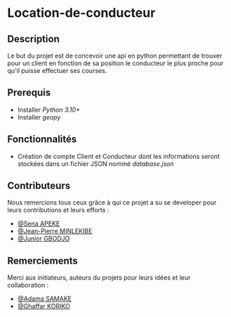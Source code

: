# Location-de-conducteur
## Description
Le but du projet est de concevoir une api en python permettant de trouver pour un client en fonction de sa position le conducteur le plus proche pour qu'il puisse effectuer ses courses.

## Prerequis

- Installer *Python 3.10+*
- Installer *geopy*

## Fonctionnalités
- Création de compte Client et Conducteur dont les informations seront stockées dans un fichier JSON nommé *database.json*

## Contributeurs

Nous remercions tous ceux grâce à qui ce projet a su se developer pour leurs contributions et leurs efforts :
- [@Sena APEKE](apekekodjo@gmail.com)
- [@Jean-Pierre MINLEKIBE](jpminlekibe@gmail.com)
- [@Junior GBODJO](juniorgbodjo@gmail.com)

## Remerciements

Merci aux initiateurs, auteurs du projets pour leurs idées et leur collaboration :
- [@Adama SAMAKE](adama.samake.work@gmail.com)
- [@Ghaffar KORIKO](korikoghaffar@gmail.com)
